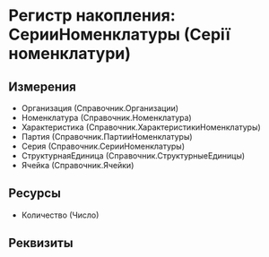 ﻿# Регистр накопления: СерииНоменклатуры (Серії номенклатури)

## Измерения

- Организация (Справочник.Организации)
- Номенклатура (Справочник.Номенклатура)
- Характеристика (Справочник.ХарактеристикиНоменклатуры)
- Партия (Справочник.ПартииНоменклатуры)
- Серия (Справочник.СерииНоменклатуры)
- СтруктурнаяЕдиница (Справочник.СтруктурныеЕдиницы)
- Ячейка (Справочник.Ячейки)

## Ресурсы

- Количество (Число)

## Реквизиты


